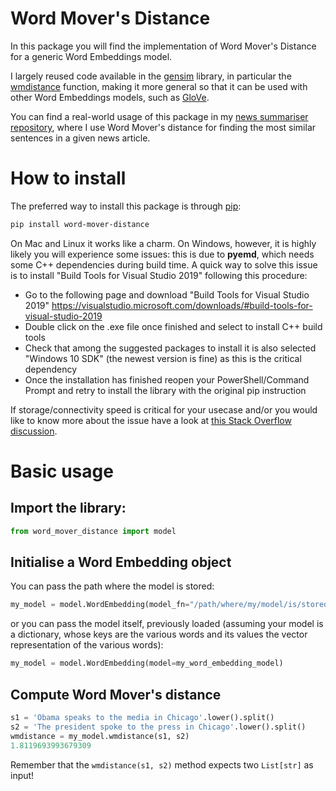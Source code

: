 # Word Mover's Distance
In this package you will find the implementation of Word Mover's Distance for a generic Word Embeddings model.

I largely reused code available in the [gensim](https://github.com/RaRe-Technologies/gensim) library, in particular the [wmdistance](https://tedboy.github.io/nlps/_modules/gensim/models/word2vec.html#Word2Vec.wmdistance) function, making it more general so that it can be used with other Word Embeddings models, such as [GloVe](https://nlp.stanford.edu/projects/glove/).

You can find a real-world usage of this package in my [news summariser repository](https://github.com/hechmik/news_summariser), where I use Word Mover's distance for finding the most similar sentences in a given news article.
# How to install

The preferred way to install this package is through [pip](https://pypi.org/project/word-mover-distance/):
```bash
pip install word-mover-distance
```
On Mac and Linux it works like a charm. On Windows, however, it is highly likely you will experience some issues: this is due to **pyemd**, which needs some C++ dependencies during build time. A quick way to solve this issue is to install "Build Tools for Visual Studio 2019" following this procedure:
- Go to the following page and download "Build Tools for Visual Studio 2019" https://visualstudio.microsoft.com/downloads/#build-tools-for-visual-studio-2019
- Double click on the .exe file once finished and select to install C++ build tools
- Check that among the suggested packages to install it is also selected "Windows 10 SDK" (the newest version is fine) as this is the critical dependency
- Once the installation has finished reopen your PowerShell/Command Prompt and retry to install the library with the original pip instruction

If storage/connectivity speed is critical for your usecase and/or you would like to know more about the issue have a look at [this Stack Overflow discussion](https://stackoverflow.com/questions/40018405/cannot-open-include-file-io-h-no-such-file-or-directory).

# Basic usage 
## Import the library:
```python
from word_mover_distance import model
```

## Initialise a Word Embedding object
You can pass the path where the model is stored:
```python
my_model = model.WordEmbedding(model_fn="/path/where/my/model/is/stored.txt")
```
or you can pass the model itself, previously loaded (assuming your model is a dictionary, whose keys are the various words and its values the vector representation of the various words):
```python
my_model = model.WordEmbedding(model=my_word_embedding_model)
```

## Compute Word Mover's distance
```python
s1 = 'Obama speaks to the media in Chicago'.lower().split()
s2 = 'The president spoke to the press in Chicago'.lower().split()
wmdistance = my_model.wmdistance(s1, s2)
1.8119693993679309
```
Remember that the ```wmdistance(s1, s2)``` method expects two ```List[str]``` as input!

